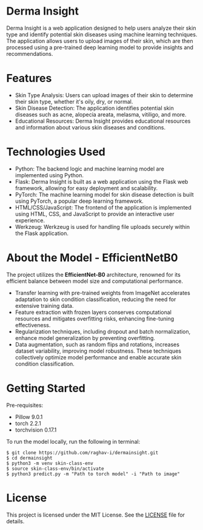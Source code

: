 # Derma Insight

Derma Insight is a web application designed to help users analyze their skin type and identify potential skin diseases using machine learning techniques. The application allows users to upload images of their skin, which are then processed using a pre-trained deep learning model to provide insights and recommendations.


# Features

- Skin Type Analysis: Users can upload images of their skin to determine their skin type, whether it's oily, dry, or normal.
- Skin Disease Detection: The application identifies potential skin diseases such as acne, alopecia areata, melasma, vitiligo, and more.
- Educational Resources: Derma Insight provides educational resources and information about various skin diseases and conditions.


# Technologies Used

- Python: The backend logic and machine learning model are implemented using Python.
- Flask: Derma Insight is built as a web application using the Flask web framework, allowing for easy deployment and scalability.
- PyTorch: The machine learning model for skin disease detection is built using PyTorch, a popular deep learning framework.
- HTML/CSS/JavaScript: The frontend of the application is implemented using HTML, CSS, and JavaScript to provide an interactive user experience.
- Werkzeug: Werkzeug is used for handling file uploads securely within the Flask application.


# About the Model - EfficientNetB0

The project utilizes the **EfficientNet-B0** architecture, renowned for its efficient balance between model size and computational performance. 

- Transfer learning with pre-trained weights from ImageNet accelerates adaptation to skin condition classification, reducing the need for extensive training data. 
- Feature extraction with frozen layers conserves computational resources and mitigates overfitting risks, enhancing fine-tuning effectiveness.
- Regularization techniques, including dropout and batch normalization, enhance model generalization by preventing overfitting. 
- Data augmentation, such as random flips and rotations, increases dataset variability, improving model robustness. These techniques collectively optimize model performance and enable accurate skin condition classification.

# Getting Started

Pre-requisites: 
- Pillow 9.0.1
- torch 2.2.1
- torchvision 0.17.1


To run the model locally, run the following in terminal:

```
$ git clone https://github.com/raghav-i/dermainsight.git
$ cd dermainsight
$ python3 -m venv skin-class-env
$ source skin-class-env/bin/activate
$ python3 predict.py -m "Path to torch model" -i "Path to image"
```


# License
This project is licensed under the MIT License. See the [LICENSE](https://github.com/raghav-i/dermainsight/blob/main/LICENSE) file for details.

